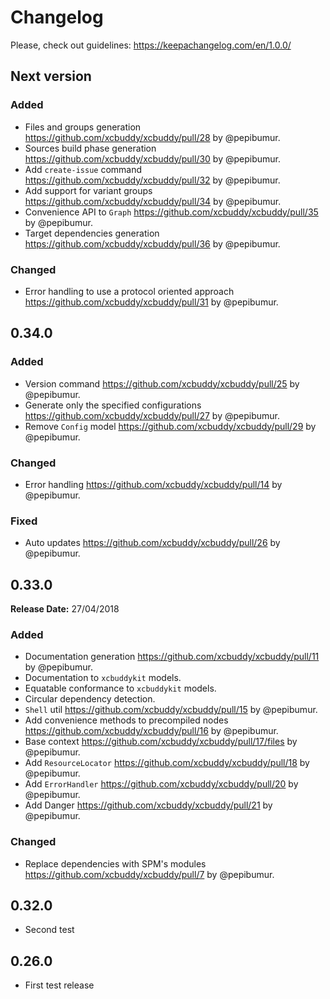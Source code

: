 # Changelog

Please, check out guidelines: https://keepachangelog.com/en/1.0.0/

## Next version

### Added

* Files and groups generation https://github.com/xcbuddy/xcbuddy/pull/28 by @pepibumur.
* Sources build phase generation https://github.com/xcbuddy/xcbuddy/pull/30 by @pepibumur.
* Add `create-issue` command https://github.com/xcbuddy/xcbuddy/pull/32 by @pepibumur.
* Add support for variant groups https://github.com/xcbuddy/xcbuddy/pull/34 by @pepibumur.
* Convenience API to `Graph` https://github.com/xcbuddy/xcbuddy/pull/35 by @pepibumur.
* Target dependencies generation https://github.com/xcbuddy/xcbuddy/pull/36 by @pepibumur.

### Changed

* Error handling to use a protocol oriented approach https://github.com/xcbuddy/xcbuddy/pull/31 by @pepibumur.

## 0.34.0

### Added

* Version command https://github.com/xcbuddy/xcbuddy/pull/25 by @pepibumur.
* Generate only the specified configurations https://github.com/xcbuddy/xcbuddy/pull/27 by @pepibumur.
* Remove `Config` model https://github.com/xcbuddy/xcbuddy/pull/29 by @pepibumur.

### Changed

* Error handling https://github.com/xcbuddy/xcbuddy/pull/14 by @pepibumur.

### Fixed

* Auto updates https://github.com/xcbuddy/xcbuddy/pull/26 by @pepibumur.

## 0.33.0

**Release Date:** 27/04/2018

### Added

* Documentation generation https://github.com/xcbuddy/xcbuddy/pull/11 by @pepibumur.
* Documentation to `xcbuddykit` models.
* Equatable conformance to `xcbuddykit` models.
* Circular dependency detection.
* `Shell` util https://github.com/xcbuddy/xcbuddy/pull/15 by @pepibumur.
* Add convenience methods to precompiled nodes https://github.com/xcbuddy/xcbuddy/pull/16 by @pepibumur.
* Base context https://github.com/xcbuddy/xcbuddy/pull/17/files by @pepibumur.
* Add `ResourceLocator` https://github.com/xcbuddy/xcbuddy/pull/18 by @pepibumur.
* Add `ErrorHandler` https://github.com/xcbuddy/xcbuddy/pull/20 by @pepibumur.
* Add Danger https://github.com/xcbuddy/xcbuddy/pull/21 by @pepibumur.

### Changed

* Replace dependencies with SPM's modules https://github.com/xcbuddy/xcbuddy/pull/7 by @pepibumur.

## 0.32.0

* Second test

## 0.26.0

* First test release
